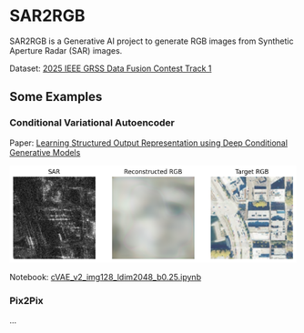 # SAR2RGB

SAR2RGB is a Generative AI project to generate RGB images from Synthetic Aperture Radar (SAR) images.

Dataset: [2025 IEEE GRSS Data Fusion Contest Track 1](https://www.grss-ieee.org/technical-committees/image-analysis-and-data-fusion/?tab=data-fusion-contest)

## Some Examples

### Conditional Variational Autoencoder

Paper: [Learning Structured Output Representation using Deep Conditional Generative Models
](https://papers.nips.cc/paper_files/paper/2015/hash/8d55a249e6baa5c06772297520da2051-Abstract.html)

![cVAE_1](https://github.com/canmike/sar2rgb/blob/3b152050ee07ad1278d206fff3f5de06649c924e/figures/cVAE_1.png)

Notebook: [cVAE_v2_img128_ldim2048_b0.25.ipynb](https://github.com/canmike/sar2rgb/blob/main/notebooks/cVAE_v2_img128_ldim2048_b0.25.ipynb)

### Pix2Pix

...
